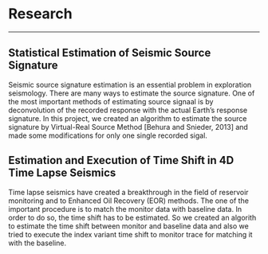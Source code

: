 # Research
***

## Statistical Estimation of Seismic Source Signature

Seismic source signature estimation is an essential problem in exploration seismology. There are many ways to estimate the source signature. 
One of the most important methods of estimating source signaal is by deconvolution of the recorded response with the actual Earth’s response signature. 
In this project, we created an algorithm to estimate the source signature by Virtual-Real Source Method [Behura and Snieder, 2013] 
and made some modifications for only one single recorded sigal.

## Estimation and Execution of Time Shift in 4D Time Lapse Seismics

Time lapse seismics have created a breakthrough in the field of reservoir monitoring and to Enhanced Oil Recovery (EOR) methods. The one of the important procedure
is to match the monitor data with baseline data. In order to do so, the time shift has to be estimated. So we created an algorith to estimate the time shift between
monitor and baseline data and also we tried to execute the index variant time shift to monitor trace for matching it with the baseline.
